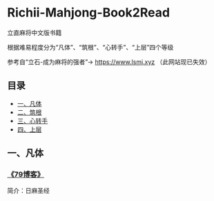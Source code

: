 # Richii-Mahjong-Book2Read

立直麻将中文版书籍

根据难易程度分为“凡体”、“筑根”、“心转手”、“上层”四个等级

参考自“立石-成为麻将的强者”→ https://www.lsmj.xyz （此网站现已失效）

## 目录

- [一、凡体](#一凡体)
- [二、筑根](#二筑根)
- [三、心转手](#三心转手)
- [四、上层](#四上层)

## 一、凡体

### [《79博客》](https://www.bilibili.com/read/readlist/rl45758)

简介：日麻圣经
